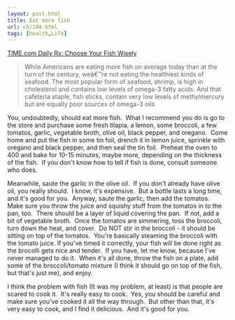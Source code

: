 ```yaml
---
layout: post.html
title: Eat more fish
url: ch/184.html
tags: [health,Life]
---
```

[TIME.com Daily Rx: Choose Your Fish Wisely](http://time.blogs.com/daily_rx/2006/10/choose_your_fis.html)

> While Americans are eating more fish on average today than at the turn of the century, weâ€™re not eating the healthiest kinds of seafood. The most popular form of seafood, shrimp, is high in cholesterol and contains low levels of omega-3 fatty acids. And that cafeteria staple, fish sticks, contain very low levels of methylmercury but are equally poor sources of omega-3 oils

You, undoubtedly, should eat more fish.  What I recommend you do is go to the store and purchase some fresh tilapia, a lemon, some broccoli, a few tomatos, garlic, vegetable broth, olive oil, black pepper, and oregano.  Come home and put the fish in some tin foil, drench it in lemon juice, sprinkle with oregano and black pepper, and then seal the tin foil.  Preheat the oven to 400 and bake for 10-15 minutes, maybe more, depending on the thickness of the fish.  If you don't know how to tell if fish is done, consult someone who does.

Meanwhile, saute the garlic in the olive oil.  If you don't already have olive oil, you really should.  I know, it's expensive.  But a bottle lasts a long time, and it's good for you.  Anyway, saute the garlic, then add the tomatos.  Make sure you throw the juice and squishy stuff from the tomatos in to the pan, too.  There should be a layer of liquid covering the pan.  If not, add a bit of vegetable broth.  Once the tomatos are simmering, toss the broccoli, turn down the heat, and cover.  Do NOT stir in the broccoli - it should be sitting on top of the tomatos.  You're basically steaming the broccoli with the tomato juice. If you've timed it correctly, your fish will be done right as the brocolli gets nice and tender.  If you have, let me know, because I've never managed to do it.  When it's all done, throw the fish on a plate, add some of the broccoli/tomato mixture (I think it should go on top of the fish, but that's just me), and enjoy.

I think the problem with fish (It was my problem, at least) is that people are scared to cook it.  It's really easy to cook.  Yes, you should be careful and make sure you've cooked it all the way through.  But other than that, it's very easy to cook, and I find it delicious.  And it's good for you.
